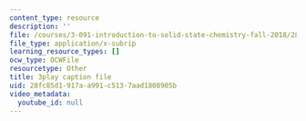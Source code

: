 ```yaml
---
content_type: resource
description: ''
file: /courses/3-091-introduction-to-solid-state-chemistry-fall-2018/28fc85d1917aa991c5137aad1808905b_Crut4GvgU6g.srt
file_type: application/x-subrip
learning_resource_types: []
ocw_type: OCWFile
resourcetype: Other
title: 3play caption file
uid: 28fc85d1-917a-a991-c513-7aad1808905b
video_metadata:
  youtube_id: null
---
```

